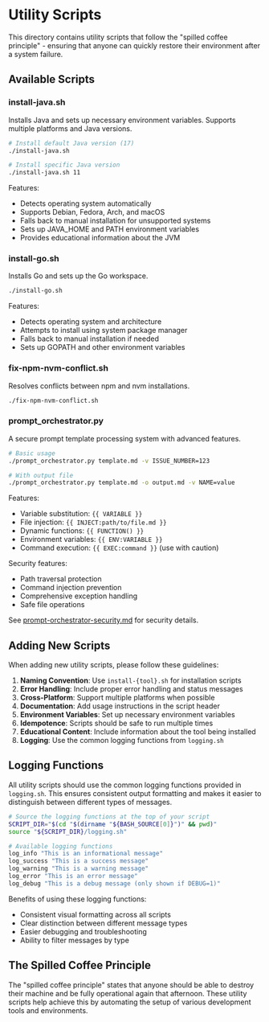 # Utility Scripts

This directory contains utility scripts that follow the "spilled coffee principle" - ensuring that anyone can quickly restore their environment after a system failure.

## Available Scripts

### install-java.sh

Installs Java and sets up necessary environment variables. Supports multiple platforms and Java versions.

```bash
# Install default Java version (17)
./install-java.sh

# Install specific Java version
./install-java.sh 11
```

Features:
- Detects operating system automatically
- Supports Debian, Fedora, Arch, and macOS
- Falls back to manual installation for unsupported systems
- Sets up JAVA_HOME and PATH environment variables
- Provides educational information about the JVM

### install-go.sh

Installs Go and sets up the Go workspace.

```bash
./install-go.sh
```

Features:
- Detects operating system and architecture
- Attempts to install using system package manager
- Falls back to manual installation if needed
- Sets up GOPATH and other environment variables

### fix-npm-nvm-conflict.sh

Resolves conflicts between npm and nvm installations.

```bash
./fix-npm-nvm-conflict.sh
```

### prompt_orchestrator.py

A secure prompt template processing system with advanced features.

```bash
# Basic usage
./prompt_orchestrator.py template.md -v ISSUE_NUMBER=123

# With output file
./prompt_orchestrator.py template.md -o output.md -v NAME=value
```

Features:
- Variable substitution: `{{ VARIABLE }}`
- File injection: `{{ INJECT:path/to/file.md }}`
- Dynamic functions: `{{ FUNCTION() }}`
- Environment variables: `{{ ENV:VARIABLE }}`
- Command execution: `{{ EXEC:command }}` (use with caution)

Security features:
- Path traversal protection
- Command injection prevention
- Comprehensive exception handling
- Safe file operations

See [prompt-orchestrator-security.md](../docs/prompt-orchestrator-security.md) for security details.

## Adding New Scripts

When adding new utility scripts, please follow these guidelines:

1. **Naming Convention**: Use `install-{tool}.sh` for installation scripts
2. **Error Handling**: Include proper error handling and status messages
3. **Cross-Platform**: Support multiple platforms when possible
4. **Documentation**: Add usage instructions in the script header
5. **Environment Variables**: Set up necessary environment variables
6. **Idempotence**: Scripts should be safe to run multiple times
7. **Educational Content**: Include information about the tool being installed
8. **Logging**: Use the common logging functions from `logging.sh`

## Logging Functions

All utility scripts should use the common logging functions provided in `logging.sh`. This ensures consistent output formatting and makes it easier to distinguish between different types of messages.

```bash
# Source the logging functions at the top of your script
SCRIPT_DIR="$(cd "$(dirname "${BASH_SOURCE[0]}")" && pwd)"
source "${SCRIPT_DIR}/logging.sh"

# Available logging functions
log_info "This is an informational message"
log_success "This is a success message"
log_warning "This is a warning message"
log_error "This is an error message"
log_debug "This is a debug message (only shown if DEBUG=1)"
```

Benefits of using these logging functions:
- Consistent visual formatting across all scripts
- Clear distinction between different message types
- Easier debugging and troubleshooting
- Ability to filter messages by type

## The Spilled Coffee Principle

The "spilled coffee principle" states that anyone should be able to destroy their machine and be fully operational again that afternoon. These utility scripts help achieve this by automating the setup of various development tools and environments.
